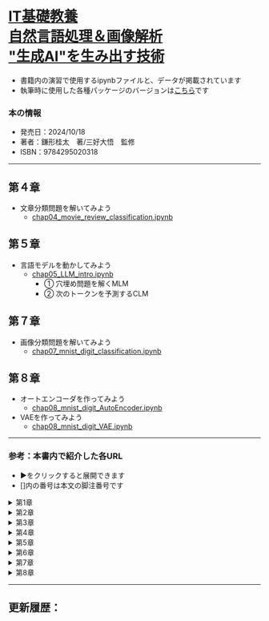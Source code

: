 # [IT基礎教養<br>自然言語処理＆画像解析<br>"生成AI"を生み出す技術](https://book.impress.co.jp/books/1123101097)
- 書籍内の演習で使用するipynbファイルと、データが掲載されています
- 執筆時に使用した各種パッケージのバージョンは[こちら](執筆時に使用したパッケージバージョン.txt)です

### 本の情報
- 発売日：2024/10/18
- 著者：鎌形桂太　著/三好大悟　監修 
- ISBN：9784295020318

---
## 第４章
- 文章分類問題を解いてみよう
  - [chap04_movie_review_classification.ipynb](chap04_movie_review_classification.ipynb)
## 第５章
- 言語モデルを動かしてみよう
  - [chap05_LLM_intro.ipynb](./chap05_LLM_intro.ipynb)
    - ① 穴埋め問題を解くMLM
    - ② 次のトークンを予測するCLM
## 第７章
- 画像分類問題を解いてみよう
  - [chap07_mnist_digit_classification.ipynb](chap07_mnist_digit_classification.ipynb)
## 第８章
- オートエンコーダを作ってみよう
  - [chap08_mnist_digit_AutoEncoder.ipynb](chap08_mnist_digit_AutoEncoder.ipynb)
- VAEを作ってみよう
  - [chap08_mnist_digit_VAE.ipynb](chap08_mnist_digit_VAE.ipynb)

---
### 参考：本書内で紹介した各URL
- ▶をクリックすると展開できます
- []内の番号は本文の脚注番号です
<details><summary>第1章</summary>

- [1] [similarweb Blog](https://www.similarweb.com/blog/insights/ai-news/chatgpt-birthday/)
- [3] [similarweb社による上位ウェブサイトランキング](https://www.similarweb.com/ja/top-websites/), [ChatGPT への月間アクセス数](https://www.similarweb.com/ja/website/chatgpt.com/)
- [5] [自治体AI zevo](https://prtimes.jp/main/html/rd/p/000000085.000056138.html)
- [6] [埼玉県戸田市によるChatGPTに関する調査研究](https://www.city.toda.saitama.jp/uploaded/attachment/62855.pdf)
- [7] [ディープフェイク（deepfake）を用いて作成されたCM動画](https://www.youtube.com/watch?v=XSUQwwOm3G4)
- [8] [Bruce Willis denies selling rights to his face](https://www.bbc.com/news/technology-63106024)
- [12] [Hugging Face](https://huggingface.co/), [Hugging Face](https://huggingface.co/), [Civitai](https://civitai.com/)
- [17] [A Comprehensive Survey on Applications of Transformers for Deep Learning Tasks](https://doi.org/10.48550/arXiv.2306.07303)
- [21] [On the Opportunities and Risks of Foundation Models](https://doi.org/10.48550/arXiv.2108.07258)
- [22] [Language Models are Few-Shot Learners](https://doi.org/10.48550/arXiv.2005.14165)
- [24] [On the Opportunities and Risks of Foundation Models](https://doi.org/10.48550/arXiv.2108.07258)
- [25] [Learning Transferable Visual Models From Natural Language Supervision](https://doi.org/10.48550/arXiv.2103.00020)
</details>

<details><summary>第2章</summary>

- [1] [23-1444 - Federal Trade Commission v. Automators LLC et al](https://www.govinfo.gov/app/details/USCOURTS-casd-3_23-cv-01444)
- [2] [AI Washing](https://www.techopedia.com/ai-washing-everything-you-need-to-know/2/34841)
- [3] [令和元年版情報通信白書](https://www.soumu.go.jp/johotsusintokei/whitepaper/ja/r01/pdf/index.html)
- [4] [A Proposal for the Dartmouth Summer Research Project on Artificial Intelligence](https://doi.org/10.1609/aimag.v27i4.1904)
- [5] [A Collection of Definitions of Intelligence](https://arxiv.org/abs/0706.3639v1)
- [6] [Introducing Superalignment](https://openai.com/blog/introducing-superalignment)
- [7] [Mark Zuckerberg’s new goal is creating artificial general intelligence](https://www.theverge.com/2024/1/18/24042354/mark-zuckerberg-meta-agi-reorg-interview)
- [8] [Rule-based Expert Systems : The MYCIN Experiments of the Stanford Heuristic Programming Project](https://doi.org/10.1016/0004-3702(85)90067-0), [Computer-Based Medical Consultations: Mycin](https://doi.org/10.1016/B978-0-444-00179-5.X5001-X)
- [12] [Siri, Siri, in my hand: Who’s the fairest in the land? On the interpretations, illustrations, and implications of artificial intelligence](https://doi.org/10.1016/j.bushor.2018.08.004)
- [16] [Does Deep Blue use Artificial Intelligence?](https://doi.org/10.3233/ICG-1997-20404)
- [17] [Recommendation of the Council on Artificial Intelligence](https://legalinstruments.oecd.org/en/instruments/oecd-legal-0449)
- [18] [H.R.6216 - National Artificial Intelligence Initiative Act of 2020, SEC. 3 (3)](https://www.congress.gov/bill/116th-congress/house-bill/6216/text#H8B1131A84B984501B54FCB9DCCF19B57)
- [20] [H.R.6216 - National Artificial Intelligence Initiative Act of 2020, SEC. 3 (9)](https://www.congress.gov/bill/116th-congress/house-bill/6216/text#HE78BB0D61F4849B2BB8A77C3046E1CF6)
- [28] [A survey on semi-supervised learning](https://doi.org/10.1007/s10994-019-05855-6)
- [29] [Unsupervised and self-supervised deep learning approaches for biomedical text mining ](https://doi.org/10.1093/bib/bbab016), [Self-supervised Learning: A Succinct Review](https://doi.org/10.1007/s11831-023-09884-2)
- [33] [Mastering the game of Go with deep neural networks and tree search](http://dx.doi.org/10.1038/nature16961)
- [34] [Training language models to follow instructions with human feedback](https://doi.org/10.48550/arXiv.2203.02155), [Introducing ChatGPT](https://openai.com/blog/chatgpt)
- [39] [Updates to the OECD’s definition of an AI system explained](https://oecd.ai/en/wonk/ai-system-definition-update)
- [46] [1.1. Linear Models](https://scikit-learn.org/stable/modules/linear_model.html#:~:text=to%20minimize%20the-,residual%20sum%20of%20squares,-between%20the%20observed)
- [64] [Visualizing the Loss Landscape of Neural Nets](https://doi.org/10.48550/arXiv.1712.09913), [Loss Visualization](https://www.telesens.co/loss-landscape-viz/viewer.html)
- [66] [A logical calculus of the ideas immanent in nervous activity](https://doi.org/10.1007/BF02478259)
- [68] [The perceptron: A probabilistic model for information storage and organization in the brain](https://doi.org/10.1037/h0042519)
- [69] [MARK I PERCEPTRON OPERATORS' MANUAL](https://apps.dtic.mil/sti/tr/pdf/AD0236965.pdf)
- [70] [Activation Functions in Deep Learning: A Comprehensive Survey and Benchmark](https://doi.org/10.48550/arXiv.2109.14545)
</details>

<details><summary>第3章</summary>

- [1] [Is ChatGPT A Good Translator? Yes With GPT-4 As The Engine](https://doi.org/10.48550/arXiv.2301.08745)
- [2] [生成 AI による検索体験 (SGE) のご紹介](https://japan.googleblog.com/2023/08/search-sge.html)
- [3] [Introducing Duolingo Max, a learning experience powered by GPT-4](https://blog.duolingo.com/duolingo-max/)
- [10] [日本語の自然言語処理ライブラリ「GiNZA」](https://www.recruit.co.jp/newsroom/2019/0402_18331.html)
- [11] [日本語形態素解析における未知語処理の一手法―既知語から派生した表記と未知オノマトペの処理―](https://doi.org/10.5715/jnlp.21.1183)
- [14] [pneumonoultramicroscopicsilicovolcanoconiosis](https://www.oed.com/dictionary/pneumonoultramicroscopicsilicovolcanoconiosis_n)
- [20] [SentencePiece](https://github.com/google/sentencepiece)
- [21] [OpenAIのTokenizer](https://platform.openai.com/tokenizer)
- [33] [実践で学ぶBM25 - パート2：BM25のアルゴリズムと変数](https://www.elastic.co/blog/practical-bm25-part-2-the-bm25-algorithm-and-its-variables)
- [40] [Efficient Estimation of Word Representations in Vector Space](https://doi.org/10.48550/arXiv.1301.3781)
</details>

<details><summary>第4章</summary>

- [3] [標準規格概要（STD-B10）](https://www.arib.or.jp/kikaku/kikaku_hoso/desc/std-b10.html)
- [9] [Update on Our Progress on AI and Hate Speech Detection](https://about.fb.com/news/2021/02/update-on-our-progress-on-ai-and-hate-speech-detection/)
- [10] [Updates on Comment Spam & Abuse](https://support.google.com/youtube/thread/192701791)
- [11] [深層学習を用いた自然言語処理モデル（AI）のAPIを無償提供](https://news.yahoo.co.jp/newshack/information/comment_API.html)
- [12] [日本語評価極性辞書](https://www.cl.ecei.tohoku.ac.jp/Open_Resources-Japanese_Sentiment_Polarity_Dictionary.html)
- [13] [景気単語極性辞書の構築とその応用](https://doi.org/10.5715/jnlp.29.1233)
- [18] [最適な Colab のプランを選択する](https://colab.research.google.com/signup/pricing?hl=ja)
- [23] [Pythonプログラミング入門の教材](https://github.com/UTokyo-IPP/utokyo-ipp.github.io), [Chainer Tutorial](https://tutorials.chainer.org/ja/tutorial.html)
- [27] [Mersenne twister](https://ja.wikipedia.org/wiki/%E3%83%A1%E3%83%AB%E3%82%BB%E3%83%B3%E3%83%8C%E3%83%BB%E3%83%84%E3%82%A4%E3%82%B9%E3%82%BF)
</details>

<details><summary>第5章</summary>

- [6] [BERT: Pre-training of Deep Bidirectional Transformers for Language Understanding](https://doi.org/10.48550/arXiv.1810.04805), [Deep contextualized word representations](https://doi.org/10.48550/arXiv.1802.05365)
- [10] [bert-base-japanese-whole-word-masking](https://huggingface.co/tohoku-nlp/bert-base-japanese-whole-word-masking)
- [11] [A Primer in BERTology: What we know about how BERT works](https://doi.org/10.48550/arXiv.2002.12327)
- [12] [GLUE: A Multi-Task Benchmark and Analysis Platform for Natural Language Understanding](https://doi.org/10.48550/arXiv.1804.07461)
- [13] [JGLUE: Japanese General Language Understanding Evaluation](https://github.com/yahoojapan/JGLUE)
- [14] [GLUE leaderboard](https://gluebenchmark.com/leaderboard)
- [15] [japanese-gpt2-medium](https://huggingface.co/rinna/japanese-gpt2-medium)
- [20] [Diverse Beam Search: Decoding Diverse Solutions from Neural Sequence Models](https://doi.org/10.48550/arXiv.1610.02424)
- [21] [The Curious Case of Neural Text Degeneration](https://doi.org/10.48550/arXiv.1904.09751)
- [27] [Finetuned Language Models Are Zero-Shot Learners](https://doi.org/10.48550/arXiv.2109.01652)
- [28] [databricks-dolly-15k-ja ](https://huggingface.co/datasets/kunishou/databricks-dolly-15k-ja)
- [32] [LLMのための日本語インストラクションデータ 公開ページ](https://liat-aip.sakura.ne.jp/wp/llm%e3%81%ae%e3%81%9f%e3%82%81%e3%81%ae%e6%97%a5%e6%9c%ac%e8%aa%9e%e3%82%a4%e3%83%b3%e3%82%b9%e3%83%88%e3%83%a9%e3%82%af%e3%82%b7%e3%83%a7%e3%83%b3%e3%83%87%e3%83%bc%e3%82%bf%e4%bd%9c%e6%88%90/llm%e3%81%ae%e3%81%9f%e3%82%81%e3%81%ae%e6%97%a5%e6%9c%ac%e8%aa%9e%e3%82%a4%e3%83%b3%e3%82%b9%e3%83%88%e3%83%a9%e3%82%af%e3%82%b7%e3%83%a7%e3%83%b3%e3%83%87%e3%83%bc%e3%82%bf-%e5%85%ac%e9%96%8b/)
- [33] [Fine tuning is for form, not facts](https://www.anyscale.com/blog/fine-tuning-is-for-form-not-facts)
- [39] [AttentionViz: A Global View of Transformer Attention](https://doi.org/10.48550/arXiv.2305.03210)
- [40] [Attention Is All You Need](https://doi.org/10.48550/arXiv.1706.03762)
- [43] [Scaling Laws for Neural Language Models](https://doi.org/10.48550/arXiv.2001.08361), [Language Models are Few-Shot Learners](https://doi.org/10.48550/arXiv.2005.14165)
- [44] [Emergent Abilities of Large Language Models](https://doi.org/10.48550/arXiv.2206.07682)
- [45] [BIG-bench tasks](https://github.com/google/BIG-bench/blob/main/bigbench/benchmark_tasks/README.md)
- [49] [Are Emergent Abilities of Large Language Models a Mirage?](https://doi.org/10.48550/arXiv.2304.15004)
- [51] [Finetuning an LLM: RLHF and alternatives (Part I)](https://medium.com/mantisnlp/finetuning-an-llm-rlhf-and-alternatives-part-i-2106b95c8087)
- [54] [検索拡張生成（RAG）とは？](https://www.elastic.co/jp/what-is/retrieval-augmented-generation)
- [55] [NotebookLM](https://notebooklm.google/)
- [56] [PRtimes上で「RAG」と検索した結果](https://prtimes.jp/main/action.php?run=html&page=searchkey&search_word=RAG)
</details>

<details><summary>第6章</summary>

- [24] [図6-02-11をDeep playground上で再現](https://playground.tensorflow.org/#activation=sigmoid&batchSize=10&dataset=circle&regDataset=reg-plane&learningRate=0.01&regularizationRate=0.001&noise=0&networkShape=3&seed=0.06305&showTestData=false&discretize=false&percTrainData=50&x=true&y=true&xTimesY=false&xSquared=false&ySquared=false&cosX=false&sinX=false&cosY=false&sinY=false&collectStats=false&problem=classification&initZero=false&hideText=false&numHiddenLayers_hide=false&percTrainData_hide=false&regularizationRate_hide=false&learningRate_hide=false&playButton_hide=false&batchSize_hide=false&problem_hide=false&noise_hide=false&activation_hide=false&stepButton_hide=false&showTestData_hide=false&dataset_hide=false&regularization_hide=false&resetButton_hide=false&discretize_hide=false)
- [25] [図6-02-12をDeep playground上で再現](https://playground.tensorflow.org/#activation=relu&regularization=L1&batchSize=10&dataset=spiral&regDataset=reg-plane&learningRate=0.01&regularizationRate=0.001&noise=0&networkShape=8,7,6&seed=0.26458&showTestData=false&discretize=false&percTrainData=90&x=true&y=true&xTimesY=false&xSquared=false&ySquared=false&cosX=false&sinX=false&cosY=false&sinY=false&collectStats=false&problem=classification&initZero=false&hideText=false&numHiddenLayers_hide=false&percTrainData_hide=false&regularizationRate_hide=false&learningRate_hide=false&playButton_hide=false&batchSize_hide=false&problem_hide=false&noise_hide=false&activation_hide=false&stepButton_hide=false&showTestData_hide=false&dataset_hide=false&regularization_hide=false&resetButton_hide=false&discretize_hide=false)
- [31] [convolution-shape-calculator](https://zimonitrome.github.io/convolution-shape-calculator/)
- [33] [Image Kernels](https://setosa.io/ev/image-kernels/), [Image-Convolution-Playground](https://generic-github-user.github.io/Image-Convolution-Playground/)
- [35] [CNN Explainer: Learning Convolutional Neural Networks with Interactive Visualization](https://doi.org/10.48550/arXiv.2004.15004)
- [36] [Gradient-based learning applied to document recognition](http://dx.doi.org/10.1109/5.726791)
- [37] [ImageNet Classification with Deep ConvolutionalNeural Networks](https://proceedings.neurips.cc/paper_files/paper/2012/file/c399862d3b9d6b76c8436e924a68c45b-Paper.pdf)
- [38] [MARK I PERCEPTRON OPERATORS' MANUAL](https://apps.dtic.mil/sti/tr/pdf/AD0236965.pdf)
- [39] [Very Deep Convolutional Networks for Large-Scale Image Recognition](https://doi.org/10.48550/arXiv.1409.1556)
- [40] [Comparative Analysis of Steering Angle Prediction For Automated Object Using Deep Neural Network](http://dx.doi.org/10.36227/techrxiv.16913443)
- [44] [Clinical ABCDE rule for early melanoma detection](https://doi.org/10.1684/ejd.2021.4171)
- [45] [Skin Cancer MNIST: HAM10000](https://www.kaggle.com/datasets/kmader/skin-cancer-mnist-ham10000)
- [47] [FixCaps: An Improved Capsules Network for Diagnosis of Skin Cancer](https://doi.org/10.1109/ACCESS.2022.3181225)
- [48] [SkinVision](https://www.skinvision.com)
- [49] [ステートメント：人工知能AIと病理医について](https://pathology.or.jp/ippan/AI-statement.html)
- [50] [Rich feature hierarchies for accurate object detection and semantic segmentation](https://arxiv.org/abs/1311.2524)
- [51] [You Only Look Once: Unified, Real-Time Object Detection](https://doi.org/10.48550/arXiv.1506.02640)
- [52] [SSD: Single Shot MultiBox Detector](https://doi.org/10.48550/arXiv.1512.02325)
- [53] [MRI画像から神経膠腫の疑いのある領域を精密に抽出するAI技術を共同開発](https://www.fujifilm.com/jp/ja/news/list/11159)
- [54] [The 2024 Brain Tumor Segmentation (BraTS) Challenge: Glioma Segmentation on Post-treatment MRI](https://arxiv.org/abs/2405.18368)
</details>

<details><summary>第7章</summary>

- [8] [Reproducibility in Keras Models](https://keras.io/examples/keras_recipes/reproducibility_recipes/)
- [19] [2-2 郵政省における“手書き文字読取方式”の区分機](https://doi.org/10.3169/itej1954.28.257)
</details>

<details><summary>第8章</summary>

- [1] [Reducing the Dimensionality of Data with Neural Networks](https://doi.org/10.1126/science.1127647)
- [3] [Building Autoencoders in Keras](https://blog.keras.io/building-autoencoders-in-keras.html)
- [12] [Auto-Encoding Variational Bayes](https://doi.org/10.48550/arXiv.1312.6114)
- [14] [chap08_mnist_digit_VAE.ipynb](chap08_mnist_digit_VAE.ipynb)
- [15] [Generative Adversarial Networks](https://doi.org/10.48550/arXiv.1406.2661)
- [16] [This X Does Not Exist](https://thisxdoesnotexist.com/)
- [17] [StyleCLIP: Text-Driven Manipulation of StyleGAN Imagery](https://doi.org/10.48550/arXiv.2103.17249)
- [18] [Only a Matter of Style: Age Transformation Using a Style-Based Regression Model](https://doi.org/10.48550/arXiv.2102.02754)
- [19] [Denoising Diffusion Implicit Models](https://arxiv.org/abs/2010.02502)
- [21] [Learning Transferable Visual Models From Natural Language Supervision](https://doi.org/10.48550/arXiv.2103.00020)
- [23] [ImageNet Data](https://www.image-net.org/download.php)
- [25] [Brazil: Children’s Personal Photos Misused to Power AI Tools](https://www.hrw.org/news/2024/06/10/brazil-childrens-personal-photos-misused-power-ai-tools), [YFCC100M: the new data in multimedia research](https://doi.org/10.1145/2812802)
- [26] [High-Resolution Image Synthesis with Latent Diffusion Models](https://doi.org/10.48550/arXiv.2112.10752)
- [30] [Ciditai](https://civitai.com/)
- [32] [An Image is Worth 16x16 Words: Transformers for Image Recognition at Scale](https://doi.org/10.48550/arXiv.2010.11929)
- [34] [Make-An-Audio: Text-To-Audio Generation with Prompt-Enhanced Diffusion Models](https://doi.org/10.48550/arXiv.2301.12661), [Make-An-Audioによって生成した音声](https://text-to-audio.github.io/)
- [37] [Large-scale Contrastive Language-Audio Pretraining with Feature Fusion and Keyword-to-Caption Augmentation](https://doi.org/10.48550/arXiv.2211.06687)
- [38] [Introducing Stable Audio Open - An Open Source Model for Audio Samples and Sound Design](https://stability.ai/news/introducing-stable-audio-open)
- [39] [Stable Video Diffusion](https://stability.ai/stable-video)
</details>

---
更新履歴：
- 
